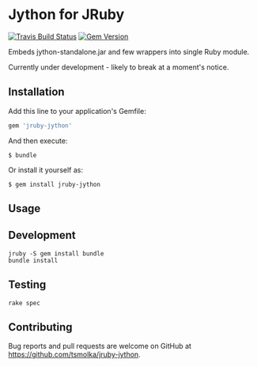 # Jython for JRuby

[![Travis Build Status](https://travis-ci.org/tsmolka/jruby-jython.svg)](https://travis-ci.org/tsmolka/jruby-jython) [![Gem Version](https://badge.fury.io/rb/jruby-jython.svg)](http://badge.fury.io/rb/jruby-jython)

Embeds jython-standalone.jar and few wrappers into single Ruby module.

Currently under development - likely to break at a moment's notice.

## Installation

Add this line to your application's Gemfile:

```ruby
gem 'jruby-jython'
```

And then execute:

    $ bundle

Or install it yourself as:

    $ gem install jruby-jython

## Usage


## Development

```shell
jruby -S gem install bundle
bundle install
```

## Testing

```shell
rake spec
```

## Contributing

Bug reports and pull requests are welcome on GitHub at https://github.com/tsmolka/jruby-jython.
